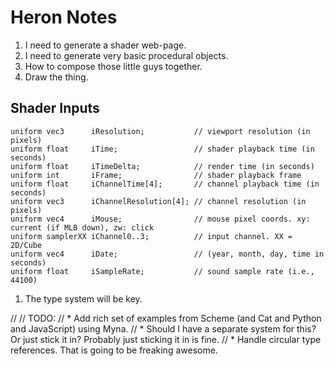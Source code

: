 # Heron Notes

1. I need to generate a shader web-page.
1. I need to generate very basic procedural objects.
1. How to compose those little guys together. 
1. Draw the thing. 

## Shader Inputs

```
uniform vec3      iResolution;           // viewport resolution (in pixels)
uniform float     iTime;                 // shader playback time (in seconds)
uniform float     iTimeDelta;            // render time (in seconds)
uniform int       iFrame;                // shader playback frame
uniform float     iChannelTime[4];       // channel playback time (in seconds)
uniform vec3      iChannelResolution[4]; // channel resolution (in pixels)
uniform vec4      iMouse;                // mouse pixel coords. xy: current (if MLB down), zw: click
uniform samplerXX iChannel0..3;          // input channel. XX = 2D/Cube
uniform vec4      iDate;                 // (year, month, day, time in seconds)
uniform float     iSampleRate;           // sound sample rate (i.e., 44100)
```

1. The type system will be key. 

// 
// TODO:
// * Add rich set of examples from Scheme (and Cat and Python and JavaScript) using Myna. 
// * Should I have a separate system for this? Or just stick it in? Probably just sticking it in is fine. 
// * Handle circular type references. That is going to be freaking awesome. 
